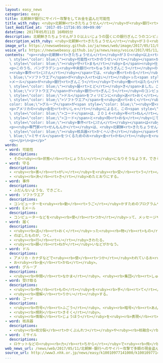 ```yaml
---
layout: easy_news
categories: easy
title: 北朝鮮が銀行にサイバー攻撃をしてお金を盗んだ可能性
title_with_ruby: <ruby>北朝鮮<rt>きたちょうせん</rt></ruby>が<ruby>銀行<rt>ぎんこう</rt></ruby>にサイバー<ruby>攻撃<rt>こうげき</rt></ruby>をしてお<ruby>金<rt>かね</rt></ruby>を<ruby>盗<rt>ぬす</rt></ruby>んだ<ruby>可能性<rt>かのうせい</rt></ruby>
last_modified_at: '2017-05-11T16:05:00+09:00'
datetime: 2017年05月11日 16時05分
description: 北朝鮮きたちょうせんが３０以上いじょうの国くにの銀行ぎんこうのコンピューターにサイバー攻撃こうげきをして、お金かねを盗ぬすんだ可能性かのうせいが高たかいことがわかりました。
description_with_ruby: <ruby>北朝鮮<rt>きたちょうせん</rt></ruby>が３０<ruby>以上<rt>いじょう</rt></ruby>の<ruby>国<rt>くに</rt></ruby>の<ruby>銀行<rt>ぎんこう</rt></ruby>のコンピューターにサイバー<ruby>攻撃<rt>こうげき</rt></ruby>をして、お<ruby>金<rt>かね</rt></ruby>を<ruby>盗<rt>ぬす</rt></ruby>んだ<ruby>可能性<rt>かのうせい</rt></ruby>が<ruby>高<rt>たか</rt></ruby>いことがわかりました。
image_url: https://newswebeasy.github.io/ja/news/web/image/2017/05/11/k10010977141000.jpg
voice_url: https://newswebeasy.github.io/ja/news/easy/voice/2017/05/11/k10010977141000.mp3
contents: "<p><ruby>北朝鮮<rt>きたちょうせん</rt></ruby>が３０<ruby>以上<rt>いじょう</rt></ruby>の<ruby>国<rt>くに</rt></ruby>の<ruby>銀行<rt>ぎんこう</rt></ruby>のコンピューターにサイバー<ruby>攻撃<rt>こうげき</rt></ruby>をして、お<ruby>金<rt>かね</rt></ruby>を<ruby>盗<rt>ぬす</rt></ruby>んだ<span\
  \ style=\"color: blue;\"><ruby>可能性<rt>かのうせい</rt></ruby></span>が<ruby>高<rt>たか</rt></ruby>いことがわかりました。コンピューターの<ruby>安全<rt>あんぜん</rt></ruby>を<span\
  \ style=\"color: blue;\"><ruby>守<rt>まも</rt></ruby>る</span><ruby>仕事<rt>しごと</rt></ruby>をしているアメリカやロシアの<ruby>会社<rt>かいしゃ</rt></ruby>が<ruby>調<rt>しら</rt></ruby>べてわかりました。</p>\n\
  <p>このうち、バングラデシュ<ruby>中央銀行<rt>ちゅうおうぎんこう</rt></ruby>の<span style=\"color: blue;\"\
  ><ruby>事件<rt>じけん</rt></ruby></span>では、<ruby>悪<rt>わる</rt></ruby>い<span style=\"color:\
  \ blue;\">ソフトウエア</span>が<ruby>入<rt>はい</rt></ruby>った<span style=\"color: blue;\"\
  >メール</span>が<ruby>銀行<rt>ぎんこう</rt></ruby>で<ruby>働<rt>はたら</rt></ruby>いている<ruby>人<rt>ひと</rt></ruby>に<span\
  \ style=\"color: blue;\"><ruby>届<rt>とど</rt></ruby>き</span>ました。この<span style=\"color:\
  \ blue;\">ソフトウエア</span>が<ruby>銀行<rt>ぎんこう</rt></ruby>のコンピューターに<ruby>入<rt>はい</rt></ruby>って、８１００<ruby>万<rt>まん</rt></ruby><span\
  \ style=\"color: blue;\">ドル</span>をフィリピンに<ruby>送<rt>おく</rt></ruby>りました。お<ruby>金<rt>かね</rt></ruby>は、<span\
  \ style=\"color: blue;\">ソフトウエア</span>を<ruby>送<rt>おく</rt></ruby>った<span style=\"\
  color: blue;\">グループ</span>が<span style=\"color: blue;\"><ruby>受<rt>う</rt></ruby>け<ruby>取<rt>と</rt></ruby>っ</span>たと<ruby>考<rt>かんが</rt></ruby>えられています。</p>\n\
  <p>アメリカの<ruby>会社<rt>かいしゃ</rt></ruby>によると、この<span style=\"color: blue;\">ソフトウエア</span>に<ruby>使<rt>つか</rt></ruby>われていた<span\
  \ style=\"color: blue;\">コード</span>は、２０１４<ruby>年<rt>ねん</rt></ruby>に<ruby>映画<rt>えいが</rt></ruby><ruby>会社<rt>がいしゃ</rt></ruby>がサイバー<ruby>攻撃<rt>こうげき</rt></ruby>されたときの<span\
  \ style=\"color: blue;\">コード</span>と<ruby>同<rt>おな</rt></ruby>じでした。アメリカのＦＢＩは、２０１４<ruby>年<rt>ねん</rt></ruby>の<span\
  \ style=\"color: blue;\"><ruby>事件<rt>じけん</rt></ruby></span>は<ruby>北朝鮮<rt>きたちょうせん</rt></ruby>が<ruby>行<rt>おこな</rt></ruby>ったと<ruby>言<rt>い</rt></ruby>っています。</p>\n\
  <p><ruby>専門家<rt>せんもんか</rt></ruby>は、<ruby>北朝鮮<rt>きたちょうせん</rt></ruby>がサイバー<ruby>攻撃<rt>こうげき</rt></ruby>で<span\
  \ style=\"color: blue;\"><ruby>核兵器<rt>かくへいき</rt></ruby></span>や<span style=\"color:\
  \ blue;\">ミサイル</span>をつくるためのお<ruby>金<rt>かね</rt></ruby>を<ruby>集<rt>あつ</rt></ruby>めていると<ruby>心配<rt>しんぱい</rt></ruby>しています。</p>\n\
  <p></p>\n<p></p>"
words:
- word: 可能性
  descriptions:
  - その<ruby><rb>状態</rb><rt>じょうたい</rt></ruby>になりそうなようす。できそうなようす。
- word: 守る
  descriptions:
  - <ruby><rb>害</rb><rt>がい</rt></ruby>を<ruby><rb>受</rb><rt>う</rt></ruby>けないように、<ruby><rb>防</rb><rt>ふせ</rt></ruby>ぐ。
  - <ruby><rb>決</rb><rt>き</rt></ruby>めたとおりにする。
- word: 事件
  descriptions:
  - ふだんないような、できごと。
- word: ソフトウエア
  descriptions:
  - コンピューターを<ruby><rb>動</rb><rt>うご</rt></ruby>かすためのプログラムや<ruby><rb>技術</rb><rt>ぎじゅつ</rt></ruby>。ソフト。
- word: Eメール
  descriptions:
  - コンピューターなどを<ruby><rb>使</rb><rt>つか</rt></ruby>って、メッセージやデータなどのやりとりをする<ruby><rb>仕組</rb><rt>しく</rt></ruby>み。<ruby><rb>電子</rb><rt>でんし</rt></ruby>メール。メール。
- word: 届く
  descriptions:
  - <ruby><rb>送</rb><rt>おく</rt></ruby>った<ruby><rb>物</rb><rt>もの</rt></ruby>が<ruby><rb>着</rb><rt>つ</rt></ruby>く。
  - のばしたものが、つく。
  - <ruby><rb>行</rb><rt>い</rt></ruby>きわたる。
  - <ruby><rb>願</rb><rt>ねが</rt></ruby>いなどがかなう。
- word: ドル
  descriptions:
  - アメリカ・カナダなどで<ruby><rb>使</rb><rt>つか</rt></ruby>われているお<ruby><rb>金</rb><rt>かね</rt></ruby>の<ruby><rb>単位</rb><rt>たんい</rt></ruby>。１ドルは１００セント。
  - お<ruby><rb>金</rb><rt>かね</rt></ruby>。
- word: グループ
  descriptions:
  - <ruby><rb>仲間</rb><rt>なかま</rt></ruby>。<ruby><rb>集団</rb><rt>しゅうだん</rt></ruby>。
- word: 受け取る
  descriptions:
  - <ruby><rb>物</rb><rt>もの</rt></ruby>を<ruby><rb>手</rb><rt>て</rt></ruby>に<ruby><rb>収</rb><rt>おさ</rt></ruby>める。
  - <ruby><rb>理解</rb><rt>りかい</rt></ruby>する。
- word: コード
  descriptions:
  - <ruby><rb>符号</rb><rt>ふごう</rt></ruby>。<ruby><rb>暗号</rb><rt>あんごう</rt></ruby>。
  - <ruby><rb>規則</rb><rt>きそく</rt></ruby>。
  - <ruby><rb>情報</rb><rt>じょうほう</rt></ruby>を<ruby><rb>表現</rb><rt>ひょうげん</rt></ruby>するための<ruby><rb>符号</rb><rt>ふごう</rt></ruby>の<ruby><rb>体系</rb><rt>たいけい</rt></ruby>。
- word: 核兵器
  descriptions:
  - <ruby><rb>核分裂</rb><rt>かくぶんれつ</rt></ruby>や<ruby><rb>核融合</rb><rt>かくゆうごう</rt></ruby>によって<ruby><rb>出</rb><rt>で</rt></ruby>るエネルギーを<ruby><rb>利用</rb><rt>りよう</rt></ruby>した<ruby><rb>兵器</rb><rt>へいき</rt></ruby>。<ruby><rb>原子爆弾</rb><rt>げんしばくだん</rt></ruby>や、<ruby><rb>水素爆弾</rb><rt>すいそばくだん</rt></ruby>など。
- word: ミサイル
  descriptions:
  - ロケットなどの<ruby><rb>力</rb><rt>ちから</rt></ruby>で<ruby><rb>飛</rb><rt>と</rt></ruby>び、<ruby><rb>誘導</rb><rt>ゆうどう</rt></ruby><ruby><rb>装置</rb><rt>そうち</rt></ruby>によって、<ruby><rb>目標</rb><rt>もくひょう</rt></ruby>をとらえる<ruby><rb>爆弾</rb><rt>ばくだん</rt></ruby>。<ruby><rb>誘導弾</rb><rt>ゆうどうだん</rt></ruby>。
web_news_url: /news/web/2017/05/11/北朝鮮-銀行へのサイバー攻撃で多額の現金盗んだか/
source_url: http://www3.nhk.or.jp/news/easy/k10010977141000/k10010977141000.html
...
```

